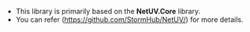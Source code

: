 - This library is primarily based on the **NetUV.Core** library.
- You can refer (https://github.com/StormHub/NetUV/) for more details.
